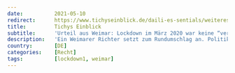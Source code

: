 ```yaml
---
date:          2021-05-10
redirect:      https://www.tichyseinblick.de/daili-es-sentials/weiteres-urteil-weimar-lockdown-maerz-2020/
title:         Tichys Einblick
subtitle:      'Urteil aus Weimar: Lockdown im März 2020 war keine “vertretbare Entscheidung”'
description:   'Ein Weimarer Richter setzt zum Rundumschlag an. Politiker hätten am 22. März 2020 keinen Lockdown verhängen dürfen. Auch das RKI habe versagt.'
country:       [DE]
categories:    [Recht]
tags:          [lockdown1, weimar]
---
```

